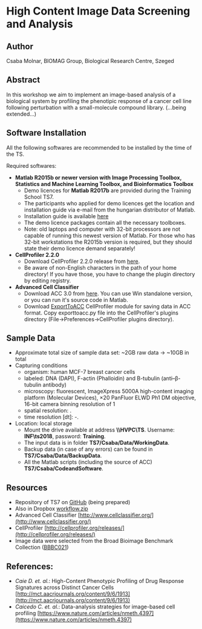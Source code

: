 # High Content Image Data Screening and Analysis

## Author

Csaba Molnar, BIOMAG Group, Biological Research Centre, Szeged

## Abstract

In this workshop we aim to implement an image-based analysis of a biological system by profiling the phenotipic response of a cancer cell line following perturbation with a small-molecule compound library.
(...being extended...)

<!---_(Please describe 1.biological motivation, 2.what is to be measured and 3.the goal of analysis.)_--->

## Software Installation

All the following softwares are recommended to be installed by the time of the TS.

Required softwares:

- __Matlab R2015b or newer version with Image
Processing Toolbox, Statistics and Machine Learning Toolbox, and Bioinformatics Toolbox__
    - Demo licences for __Matlab R2017b__ are provided during the Training School TS7.
    - The participants who applied for demo licences get the location and installation guide via e-mail from the hungarian distributor of Matlab.
    - Installation guide is available [here](https://www.mathworks.com/help/install/ug/install-mathworks-software.html)
    - The demo licence packages contain all the necessary toolboxes.
    - Note: old laptops and computer with 32-bit processors are not capable of running this newest version of Matlab. For those who has 32-bit workstations the R2015b version is required, but they should state their demo licence demand separately!
    <!--- - __Python 2.7 (no newer!)__ with libraries *****MISSING
  - Download Python 2.7 installer from [here](https://www.python.org/download/releases/2.7/)
  - Instruction for installation can be found [here](https://www.youtube.com/watch?v=gD4eulxGNok)--->
- __CellProfiler 2.2.0__
  - Download CellProfiler 2.2.0 release from [here](http://cellprofiler.org/previous_releases/).
  - Be aware of non-English characters in the path of your home directory! If you have those, you have to change the plugin directory by editing registry.
- __Advanced Cell Classifier__
  - Download ACC 3.0 from [here](http://www.cellclassifier.org/download/). You can use Win standalone version, or you can run it's source code in Matlab.
  - Download [ExportToACC](http://eucaiorg.ipage.com/ACC/wp-content/uploads/2016/07/ExportToACCmodule.zip) CellProfiler module for saving data in ACC format. Copy exporttoacc.py file into the CellProfiler's plugins directory (File->Preferences->CellProfiler plugins directory).

## Sample Data

- Approximate total size of sample data set: ~2GB raw data -> ~10GB in total
- Capturing conditions
   - organism: human MCF-7 breast cancer cells
   - labeled: DNA (DAPI), F-actin (Phalloidin) and B-tubulin (anti–β-tubulin antibody)
   - microscopy: fluorescent, ImageXpress 5000A high-content imaging platform (Molecular Devices), ×20 PanFluor ELWD Ph1 DM objective, 16-bit camera binning resolution of 1
   - spatial resolution: .
   - time resolution [dt]: -.
- Location: local storage
    * Mount the drive available at address __\\\HVPC\TS__. Username: __INF\ts2018__, password: __Training__.
    * The input data is in folder __TS7/Csaba/Data/WorkingData__.
    * Backup data (in case of any errors) can be found in __TS7/Csaba/Data/BackupData__.
    * All the Matlab scripts (including the source of ACC) __TS7/Csaba/CodeandSoftware__.

## Resources

- Repository of TS7 on [GitHub](https://github.com/miura/NEUBIAS_AnalystSchool2018) (being prepared)
- Also in Dropbox [workflow.zip](https://www.dropbox.com/s/p28g99qqatoaxd0/workflow.zip?dl=0)
- Advanced Cell Classifier [http://www.cellclassifier.org/](http://www.cellclassifier.org/)
- CellProfiler [http://cellprofiler.org/releases/](http://cellprofiler.org/releases/)
- Image data were selected from the Broad Bioimage Benchmark Collection ([BBBC021](https://data.broadinstitute.org/bbbc/BBBC021/))


## References:

- _Caie D. et. al._: High-Content Phenotypic Profiling of Drug Response Signatures across Distinct Cancer Cells [http://mct.aacrjournals.org/content/9/6/1913](http://mct.aacrjournals.org/content/9/6/1913)
- _Caicedo C. et. al._: Data-analysis strategies for image-based cell profiling [https://www.nature.com/articles/nmeth.4397](https://www.nature.com/articles/nmeth.4397)
